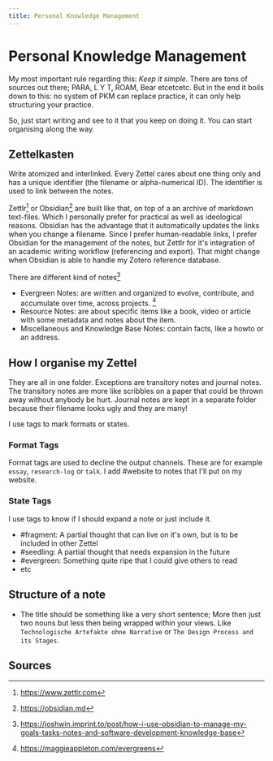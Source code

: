 ```yaml
---
title: Personal Knowledge Management
---
```

# Personal Knowledge Management

My most important rule regarding this: _Keep it simple_. There are tons of sources out there; PARA, L Y T, ROAM, Bear etcetcetc. But in the end it boils down to this: no system of PKM can replace practice, it can only help structuring your practice.

So, just start writing and see to it that you keep on doing it. You can start organising along the way.

## Zettelkasten

Write atomized and interlinked. Every Zettel cares about one thing only and has a unique identifier  (the filename or alpha-numerical ID). The identifier is used to link between the notes.

Zettlr[^1] or Obsidian[^2] are built like that, on top of a an archive of markdown text-files. Which I personally prefer for practical as well as ideological reasons. Obsidian has the advantage that it automatically updates the links when you change a filename. Since I prefer human-readable links, I prefer Obsidian for the management of the notes, but Zettlr for it's integration of an academic writing workflow (referencing and export). That might change when Obsidian is able to handle my Zotero reference database.

There are different kind of notes[^3]

- Evergreen Notes: are written and organized to evolve, contribute, and accumulate over time, across projects. [^4]
- Resource Notes: are about specific items like a book, video or article with some metadata and notes about the item.
- Miscellaneous and Knowledge Base Notes: contain facts, like a howto or an address.

## How I organise my Zettel

They are all in one folder. Exceptions are transitory notes and journal notes. The transitory notes are more like scribbles on a paper that could be thrown away without anybody be hurt. Journal notes are kept in a separate folder because their filename looks ugly and they are many!

I use tags to mark formats or states.

### Format Tags

Format tags are used to decline the output channels. These are for example `essay`, `research-log` or `talk`.  I add #website to notes that I'll put on my website.

### State Tags

I use tags to know if I should expand a note or just include it.

- #fragment: A partial thought that can live on it's own, but is to be included in other Zettel
- #seedling: A partial thought that needs expansion in the future
- #evergreen: Something quite ripe that I could give others to read
- etc

## Structure of a note

- The title should be something like a very short sentence; More then just two nouns but less then being wrapped within your views. Like `Technologische Artefakte ohne Narrative` or `The Design Process and its Stages`.

## Sources
[^1]: https://www.zettlr.com
[^2]: https://obsidian.md
[^3]: https://joshwin.imprint.to/post/how-i-use-obsidian-to-manage-my-goals-tasks-notes-and-software-development-knowledge-base
[^4]: https://maggieappleton.com/evergreens
